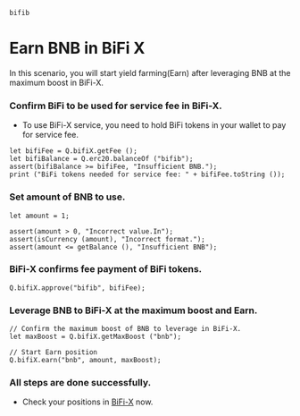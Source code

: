 ```meta-Currency
bifib
```

# Earn BNB in BiFi X

In this scenario, you will start yield farming(Earn) after leveraging BNB at the maximum boost in BiFi-X.

### Confirm BiFi to be used for service fee in BiFi-X.

- To use BiFi-X service, you need to hold BiFi tokens in your wallet to pay for service fee.

```output-Dynamic
let bifiFee = Q.bifiX.getFee ();
let bifiBalance = Q.erc20.balanceOf ("bifib");
assert(bifiBalance >= bifiFee, "Insufficient BNB.");
print ("BiFi tokens needed for service fee: " + bifiFee.toString ());
```

### Set amount of BNB to use.

```input BNB
let amount = 1;
```

```input-Verify
assert(amount > 0, "Incorrect value.In");
assert(isCurrency (amount), "Incorrect format.");
assert(amount <= getBalance (), "Insufficient BNB");
```

### BiFi-X confirms fee payment of BiFi tokens.

```taster
Q.bifiX.approve("bifib", bifiFee);
```

### Leverage BNB to BiFi-X at the maximum boost and Earn.

```taster
// Confirm the maximum boost of BNB to leverage in BiFi-X.
let maxBoost = Q.bifiX.getMaxBoost ("bnb");

// Start Earn position
Q.bifiX.earn("bnb", amount, maxBoost);
```

### All steps are done successfully.

- Check your positions in [BiFi-X](https://x.bifi.finance/) now.

